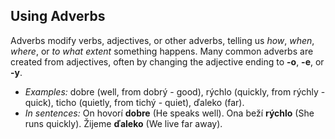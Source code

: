 ## Using Adverbs

Adverbs modify verbs, adjectives, or other adverbs, telling us *how*, *when*, *where*, or *to what extent* something happens. Many common adverbs are created from adjectives, often by changing the adjective ending to **-o**, **-e**, or **-y**.

* *Examples:* dobre (well, from dobrý - good), rýchlo (quickly, from rýchly - quick), ticho (quietly, from tichý - quiet), ďaleko (far).
* *In sentences:* On hovorí **dobre** (He speaks well). Ona beží **rýchlo** (She runs quickly). Žijeme **ďaleko** (We live far away).